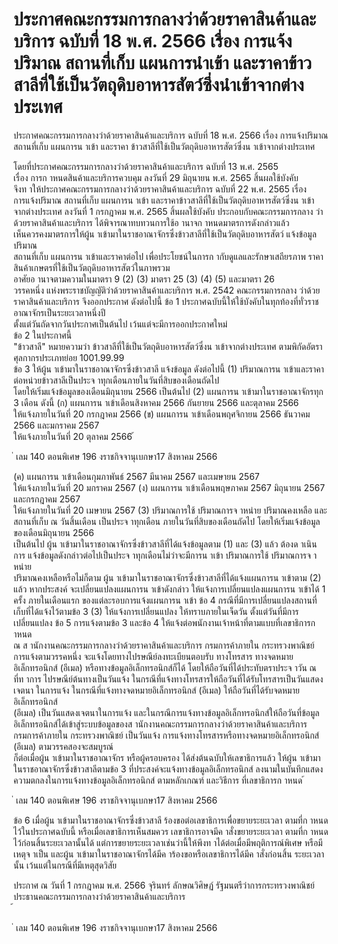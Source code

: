 
# ประกาศคณะกรรมการกลางว่าด้วยราคาสินค้าและบริการ ฉบับที่ 18 พ.ศ. 2566 เรื่อง การแจ้งปริมาณ สถานที่เก็บ แผนการนำเข้า และราคาข้าวสาลีที่ใช้เป็นวัตถุดิบอาหารสัตว์ซึ่งนำเข้าจากต่างประเทศ
      
      

      
      

ประกาศคณะกรรมการกลางว่าด้วยราคาสินค้าและบริการ 
ฉบับที่  18  พ.ศ.  2566 
เรื่อง  การแจ้งปริมาณ  สถานที่เก็บ  แผนการน าเข้า  และราคา 
ข้าวสาลีที่ใช้เป็นวัตถุดิบอาหารสัตว์ซึ่งน าเข้าจากต่างประเทศ 
 
 
โดยที่ประกาศคณะกรรมการกลางว่าด้วยราคาสินค้าและบริการ  ฉบับที่  13  พ.ศ.  2565  
เรื่อง  การก าหนดสินค้าและบริการควบคุม  ลงวันที่  29  มิถุนายน  พ.ศ.  2565  สิ้นผลใช้บังคับ   
จึงท าให้ประกาศคณะกรรมการกลางว่าด้วยราคาสินค้าและบริการ  ฉบับที่  22  พ.ศ.  2565  เรื่อง  
การแจ้งปริมาณ  สถานที่เก็บ  แผนการน าเข้า  และราคาข้าวสาลีที่ใช้เป็นวัตถุดิบอาหารสัตว์ซึ่งน าเข้า 
จากต่างประเทศ  ลงวันที่  1  กรกฎาคม  พ.ศ.  2565  สิ้นผลใช้บังคับ  ประกอบกับคณะกรรมการกลาง 
ว่าด้วยราคาสินค้าและบริการ  ได้พิจารณาทบทวนการใช้อ านาจก าหนดมาตรการดังกล่าวแล้ว   
เห็นควรคงมาตรการให้ผู้น าเข้ามาในราชอาณาจักรซึ่งข้าวสาลีที่ใช้เป็นวัตถุดิบอาหารสัตว์  แจ้งข้อมูลปริมาณ  
สถานที่เก็บ  แผนการน าเข้าและราคาต่อไป  เพื่อประโยชน์ในการก ากับดูแลและรักษาเสถียรภาพ 
ราคาสินค้าเกษตรที่ใช้เป็นวัตถุดิบอาหารสัตว์ในภาพรวม   
อาศัยอ านาจตามความในมาตรา  9  (2)  (3)  มาตรา  25  (3)  (4)  (5)  และมาตรา  26  
วรรคหนึ่ง  แห่งพระราชบัญญัติว่าด้วยราคาสินค้าและบริการ  พ.ศ.  2542  คณะกรรมการกลาง 
ว่าด้วยราคาสินค้าและบริการ  จึงออกประกาศ  ดังต่อไปนี้ 
ข้อ 1 ประกาศฉบับนี้ให้ใช้บังคับในทุกท้องที่ทั่วราชอาณาจักรเป็นระยะเวลาหนึ่งปี   
ตั้งแต่วันถัดจากวันประกาศเป็นต้นไป  เว้นแต่จะมีการออกประกาศใหม่   
ข้อ 2 ในประกาศนี้   
"ข้าวสาลี"  หมายความว่า  ข้าวสาลีที่ใช้เป็นวัตถุดิบอาหารสัตว์ซึ่งน าเข้าจากต่างประเทศ 
ตามพิกัดอัตราศุลกากรประเภทย่อย  1001.99.99   
ข้อ 3 ให้ผู้น าเข้ามาในราชอาณาจักรซึ่งข้าวสาลี  แจ้งข้อมูล  ดังต่อไปนี้ 
(1) ปริมาณการน าเข้าและราคาต่อหน่วยข้าวสาลีเป็นประจ าทุกเดือนภายในวันที่สิบของเดือนถัดไป   
โดยให้เริ่มแจ้งข้อมูลของเดือนมิถุนายน  2566  เป็นต้นไป 
(2) แผนการน าเข้ามาในราชอาณาจักรทุก  3  เดือน  ดังนี้ 
 (ก) แผนการน าเข้าเดือนสิงหาคม  2566  กันยายน  2566  และตุลาคม  2566   
ให้แจ้งภายในวันที่  20  กรกฎาคม  2566 
 (ข) แผนการน าเข้าเดือนพฤศจิกายน  2566  ธันวาคม  2566  และมกราคม  2567  
ให้แจ้งภายในวันที่  20  ตุลาคม  2566 
้
 
่
เลม   140   ตอนพิเศษ   196    งราชกิจจานุเบกษา17   สิงหาคม   2566

 (ค) แผนการน าเข้าเดือนกุมภาพันธ์  2567  มีนาคม  2567  และเมษายน  2567   
ให้แจ้งภายในวันที่  20  มกราคม  2567 
 (ง) แผนการน าเข้าเดือนพฤษภาคม  2567  มิถุนายน  2567  และกรกฎาคม  2567  
ให้แจ้งภายในวันที่  20  เมษายน  2567 
(3) ปริมาณการใช้  ปริมาณการจ าหน่าย  ปริมาณคงเหลือ  และสถานที่เก็บ  ณ  วันสิ้นเดือน 
เป็นประจ าทุกเดือน  ภายในวันที่สิบของเดือนถัดไป  โดยให้เริ่มแจ้งข้อมูลของเดือนมิถุนายน  2566   
เป็นต้นไป 
ผู้น าเข้ามาในราชอาณาจักรซึ่งข้าวสาลีที่ได้แจ้งข้อมูลตาม  (1)  และ  (3)  แล้ว  ต้องด าเนินการ
แจ้งข้อมูลดังกล่าวต่อไปเป็นประจ าทุกเดือนไม่ว่าจะมีการน าเข้า  ปริมาณการใช้  ปริมาณการจ าหน่าย  
ปริมาณคงเหลือหรือไม่ก็ตาม 
ผู้น าเข้ามาในราชอาณาจักรซึ่งข้าวสาลีที่ได้แจ้งแผนการน าเข้าตาม  (2)  แล้ว  หากประสงค์ 
จะเปลี่ยนแปลงแผนการน าเข้าดังกล่าว  ให้แจ้งการเปลี่ยนแปลงแผนการน าเข้าได้  1  ครั้ง  ภายในเดือนแรก
ของแต่ละรอบการแจ้งแผนการน าเข้า 
ข้อ 4 กรณีที่มีการเปลี่ยนแปลงสถานที่เก็บที่ได้แจ้งไว้ตามข้อ  3  (3)  ให้แจ้งการเปลี่ยนแปลง 
ให้ทราบภายในเจ็ดวัน  ตั้งแต่วันที่มีการเปลี่ยนแปลง 
ข้อ 5 การแจ้งตามข้อ  3  และข้อ  4  ให้แจ้งต่อพนักงานเจ้าหน้าที่ตามแบบที่เลขาธิการก าหนด  
ณ  ส านักงานคณะกรรมการกลางว่าด้วยราคาสินค้าและบริการ  กรมการค้าภายใน  กระทรวงพาณิชย์   
การแจ้งตามวรรคหนึ่ง  จะแจ้งโดยทางไปรษณีย์ลงทะเบียนตอบรับ  ทางโทรสาร  ทางจดหมาย
อิเล็กทรอนิกส์  (อีเมล)  หรือทางข้อมูลอิเล็กทรอนิกส์ก็ได้  โดยให้ถือวันที่ได้ประทับตราประจ าวัน  ณ  ที่ท าการ 
ไปรษณีย์ต้นทางเป็นวันแจ้ง  ในกรณีที่แจ้งทางโทรสารให้ถือวันที่ได้รับโทรสารเป็นวันแสดงเจตนา 
ในการแจ้ง  ในกรณีที่แจ้งทางจดหมายอิเล็กทรอนิกส์  (อีเมล)  ให้ถือวันที่ได้รับจดหมายอิเล็กทรอนิกส์  
(อีเมล)  เป็นวันแสดงเจตนาในการแจ้ง  และในกรณีการแจ้งทางข้อมูลอิเล็กทรอนิกส์ให้ถือวันที่ข้อมูล
อิเล็กทรอนิกส์ได้เข้าสู่ระบบข้อมูลของส านักงานคณะกรรมการกลางว่าด้วยราคาสินค้าและบริการ  
กรมการค้าภายใน  กระทรวงพาณิชย์  เป็นวันแจ้ง 
การแจ้งทางโทรสารหรือทางจดหมายอิเล็กทรอนิกส์  (อีเมล)  ตามวรรคสองจะสมบูรณ์   
ก็ต่อเมื่อผู้น าเข้ามาในราชอาณาจักร  หรือผู้ครอบครอง  ได้ส่งต้นฉบับให้เลขาธิการแล้ว 
ให้ผู้น าเข้ามาในราชอาณาจักรซึ่งข้าวสาลีตามข้อ  3  ที่ประสงค์จะแจ้งทางข้อมูลอิเล็กทรอนิกส์
ลงนามในบันทึกแสดงความตกลงในการแจ้งทางข้อมูลอิเล็กทรอนิกส์  ตามหลักเกณฑ์  และวิธีการ 
ที่เลขาธิการก าหนด 
้
 
่
เลม   140   ตอนพิเศษ   196    งราชกิจจานุเบกษา17   สิงหาคม   2566

ข้อ 6 เมื่อผู้น าเข้ามาในราชอาณาจักรซึ่งข้าวสาลี  ร้องขอต่อเลขาธิการเพื่อขยายระยะเวลา 
ตามที่ก าหนดไว้ในประกาศฉบับนี้  หรือเมื่อเลขาธิการเห็นสมควร  เลขาธิการอาจมีค าสั่งขยายระยะเวลา 
ตามที่ก าหนดไว้ก่อนสิ้นระยะเวลานั้นได้  แต่การขยายระยะเวลาเช่นว่านี้ให้พึงท าได้ต่อเมื่อมีพฤติการณ์พิเศษ 
หรือมีเหตุจ าเป็น  และผู้น าเข้ามาในราชอาณาจักรได้มีค าร้องขอหรือเลขาธิการได้มีค าสั่งก่อนสิ้น 
ระยะเวลานั้น  เว้นแต่ในกรณีที่มีเหตุสุดวิสัย 
 
ประกาศ  ณ  วันที่  1  กรกฎาคม  พ.ศ.  2566 
จุรินทร์  ลักษณวิศิษฏ์ 
รัฐมนตรีว่าการกระทรวงพาณิชย์   
ประธานคณะกรรมการกลางว่าด้วยราคาสินค้าและบริการ   
้
 
่
เลม   140   ตอนพิเศษ   196    งราชกิจจานุเบกษา17   สิงหาคม   2566